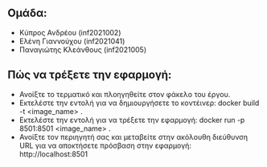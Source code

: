 ## Ομάδα:

- Κύπρος Ανδρέου (inf2021002)
- Ελένη Γιαννούχου (inf2021041)
- Παναγιώτης Κλεάνθους (inf2021005)

## Πώς να τρέξετε την εφαρμογή:
- Ανοίξτε το τερματικό και πλοηγηθείτε στον φάκελο του έργου.
- Εκτελέστε την εντολή για να δημιουργήσετε το κοντέινερ: docker build -t <image_name> .
- Εκτελέστε την εντολή για να τρέξετε την εφαρμογή: docker run -p 8501:8501 <image_name> .
- Ανοίξτε τον περιηγητή σας και μεταβείτε στην ακόλουθη διεύθυνση URL για να αποκτήσετε πρόσβαση στην εφαρμογή: http://localhost:8501
